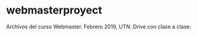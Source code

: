 # webmasterproyect
Archivos del curso Webmaster.
Febrero 2019, UTN.
Drive con clase a clase:
<a ref="https://drive.google.com/drive/folders/13Xr2vvr1VgMfB9RDx-9MPSDgNoyelspP"> 
